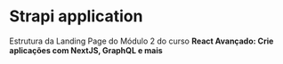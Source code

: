 # Strapi application

Estrutura da Landing Page do Módulo 2 do curso **React Avançado: Crie aplicações com NextJS, GraphQL e mais**
